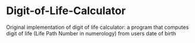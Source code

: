 # Digit-of-Life-Calculator
Original implementation of digit of life calculator: a program that computes digit of life (Life Path Number in numerology) from users date of birth
